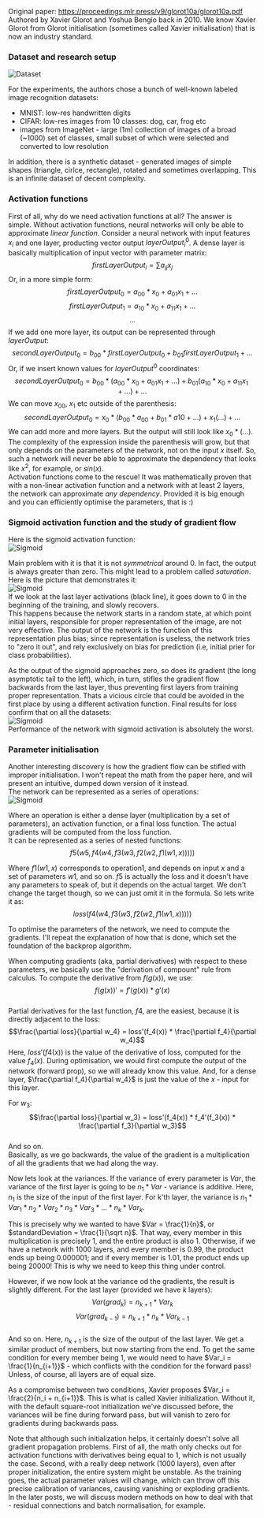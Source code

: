 Original paper: https://proceedings.mlr.press/v9/glorot10a/glorot10a.pdf
Authored by Xavier Glorot and Yoshua Bengio back in 2010. We know Xavier Glorot from Glorot initialisation (sometimes called Xavier initialisation) that is now an industry standard.
### Dataset and research setup
![Dataset](image1.png "Title")  

For the experiments, the authors chose a bunch of well-known labeled image recognition datasets:
- MNIST: low-res handwritten digits
- CIFAR: low-res images from 10 classes: dog, car, frog etc
- images from ImageNet - large (1m) collection of images of a broad (~1000) set of classes, small subset of which were selected and converted to low resolution  

In addition, there is a synthetic dataset - generated images of simple shapes (triangle, cirlce, rectangle), rotated and sometimes overlapping. This is an infinite dataset of decent complexity.
### Activation functions
First of all, why do we need activation functions at all?
The answer is simple. Without activation functions, neural networks will only be able to approximate *linear function*.
Consider a neural network with input features $x_i$ and one layer, producting vector output $layerOutput^0_i$. A dense layer is basically multiplication of input vector with parameter matrix:  
$$firstLayerOutput_i = \sum a_{ij}x_j$$
Or, in a more simple form:
$$firstLayerOutput_0 = a_{00} * x_0 + a_{01}x_1 + ...$$
$$firstLayerOutput_1 = a_{10} * x_0 + a_{11}x_1 + ...$$
$$...$$
If we add one more layer, its output can be represented through $layerOutput$:
$$secondLayerOutput_0 = b_{00} * firstLayerOutput_0 + b_{01}firstLayerOutput_1 + ...$$
Or, if we insert known values for $layerOutput^0$ coordinates:
$$secondLayerOutput_0 = b_{00} * (a_{00} * x_0 + a_{01}x_1 + ...) + b_{01}(a_{10} * x_0 + a_{11}x_1 + ...) + ...$$
We can move $x_00$, $x_1$ etc outside of the parenthesis:
$$secondLayerOutput_0 = x_0 * (b_{00} * a_{00} + b_{01} * a{10} + ...) + x_1(...) + ...$$
We can add more and more layers. But the output will still look like $x_0 * (...)$. The complexity of the expression inside the parenthesis will grow, but that only depends on the parameters of the network, not on the input $x$ itself. So, such a network will never be able to approximate the dependency that looks like $x^2$, for example, or $sin(x)$.   
Activation functions come to the rescue! It was mathematically proven that with a non-linear activation function and a network with at least 2 layers, the network can approximate *any dependency*. Provided it is big enough and you can efficiently optimise the parameters, that is :)
### Sigmoid activation function and the study of gradient flow
Here is the sigmoid activation function:  
![Sigmoid](sigmoid.png "Title")  

Main problem with it is that it is not *symmetrical* around 0. In fact, the output is always greater than zero. This might lead to a problem called *saturation*. Here is the picture that demonstrates it:  
![Sigmoid](image2.png "Title")   
If we look at the last layer activations (black line), it goes down to 0 in the beginning of the training, and slowly recovers.  
This happens because the network starts in a random state, at which point initial layers, responsible for proper representation of the image, are not very effective. The output of the network is the function of this representation plus bias; since representation is useless, the network tries to "zero it out", and rely exclusively on bias for prediction (i.e, initial prier for class probabilities).  

As the output of the sigmoid approaches zero, so does its gradient (the long asymptotic tail to the left), which, in turn, stifles the gradient flow backwards from the last layer, thus preventing first layers from training proper representation. Thats a vicious circle that could be avoided in the first place by using a different activation function. Final results for loss confirm that on all the datasets:  
![Sigmoid](image3.png "Title")  
Performance of the network with sigmoid activation is absolutely the worst.
### Parameter initialisation
Another interesting discovery is how the gradient flow can be stifled with improper initialisation. I won't repeat the math from the paper here, and will present an intuitive, dumped down version of it instead.  
The network can be represented as a series of operations:   
![Sigmoid](image4.png "Title")   

Where an operation is either a dense layer (multiplication by a set of parameters), an activation function, or a final loss function. The actual gradients will be computed from the loss function.  
It can be represented as a series of nested functions:  
$$f5(w5, f4(w4, f3(w3, f2(w2, f1(w1, x)))))$$  

Where $f1(w1, x)$ corresponds to operation1, and depends on input $x$ and a set of parameters $w1$, and so on. $f5$ is actually the loss and it doesn't have any parameters to speak of, but it depends on the actual target. We don't change the target though, so we can just omit it in the formula. So lets write it as:  
$$loss(f4(w4, f3(w3, f2(w2, f1(w1, x)))))$$

To optimise the parameters of the network, we need to compute the gradients. I'll repeat the explanation of how that is done, which set the foundation of the backprop algorithm.   

When computing gradients (aka, partial derivatives) with respect to these parameters, we basically use the "derivation of compount" rule from calculus. To compute the derivative from $f(g(x))$, we use:
$$f(g(x))' = f'(g(x)) * g'(x)$$   
Partial derivatives for the last function, $f4$, are the easiest, because it is directly adjacent to the loss:
$$\frac{\partial loss}{\partial w_4} = loss'(f_4(x)) * \frac{\partial f_4}{\partial w_4}$$
Here, $loss'(f4(x))$ is the value of the derivative of loss, computed for the value $f_4(x)$. During optimisation, we would first compute the output of the network (forward prop), so we will already know this value. And, for a dense layer, $\frac{\partial f_4}{\partial w_4}$ is just the value of the $x$ - input for this layer.  

For $w_3$:  
$$\frac{\partial loss}{\partial w_3} = loss'(f_4(x)) * f_4'(f_3(x)) * \frac{\partial f_3}{\partial w_3}$$  
And so on.  
Basically, as we go backwards, the value of the gradient is a multiplication of all the gradients that we had along the way.  

Now lets look at the variances. If the variance of every parameter is $Var$, the variance of the first layer is going to be $n_1*Var$ - variance is additive. Here, $n_1$ is the size of the input of the first layer. For k'th layer, the variance is $n_1 * Var_1 * n_2 * Var_2 * n_3 * Var_3 * ... * n_k * Var_k$.  

This is precisely why we wanted to have $Var = \frac{1}{n}$, or $standardDeviation = \frac{1}{\sqrt n}$. That way, every member in this multiplication is precisely 1, and the entire product is also 1. Otherwise, if we have a network with 1000 layers, and every member is $0.99$, the product ends up being $0.000001$; and if every member is $1.01$, the product ends up being $20000$! This is why we need to keep this thing under control.  

However, if we now look at the variance od the gradients, the result is slightly different. For the last layer (provided we have $k$ layers):  
$$Var(grad_k) = n_{k+1} * Var_k$$
$$Var(grad_{k-1}) = n_{k+1} * n_k * Var_{k-1}$$  
And so on. Here, $n_{k + 1}$ is the size of the output of the last layer. We get a similar product of members, but now starting from the end. To get the same condition for every member being $1$, we would need to have $Var_i = \frac{1}{n_{i+1}}$ - which conflicts with the condition for the forward pass! Unless, of course, all layers are of equal size.  

As a compromise between two conditions, Xavier proposes $Var_i = \frac{2}{n_i + n_{i+1}}$. This is what is called Xavier initialization. Without it, with the default square-root initialization we've discussed before, the variances will be fine during forward pass, but will vanish to zero for gradients during backwards pass.  

Note that although such initialization helps, it certainly doesn't solve all gradient propagation problems. First of all, the math only checks out for activation functions with derivatives being equal to $1$, which is not usually the case. Second, with a really deep network (1000 layers), even after proper initialization, the entire system might be unstable. As the training goes, the actual parameter values will change, which can throw off this precise calibration of variances, causing vanishing or exploding gradients. In the later posts, we will discuss modern methods on how to deal with that - residual connections and batch normalisation, for example.

